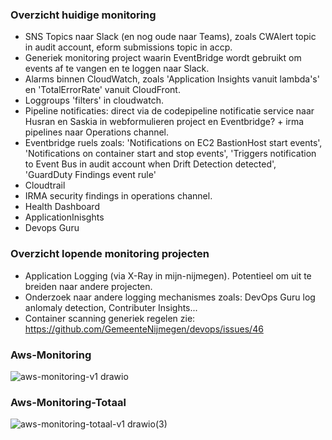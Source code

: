 ### Overzicht huidige monitoring
- SNS Topics naar Slack (en nog oude naar Teams), zoals CWAlert topic in audit account, eform submissions topic in accp.
- Generiek monitoring project waarin EventBridge wordt gebruikt om events af te vangen en te loggen naar Slack.
- Alarms binnen CloudWatch, zoals 'Application Insights vanuit lambda's' en 'TotalErrorRate' vanuit CloudFront.
- Loggroups 'filters' in cloudwatch.
- Pipeline notificaties: direct via de codepipeline notificatie service naar Husran en Saskia in webformulieren project en Eventbridge? + irma pipelines naar Operations channel.
- Eventbridge ruels zoals: 'Notifications on EC2 BastionHost start events', 'Notifications on container start and stop events', 'Triggers notification to Event Bus in audit account when Drift Detection detected', 'GuardDuty Findings event rule'
- Cloudtrail
- IRMA security findings in operations channel.
- Health Dashboard
- ApplicationInisghts
- Devops Guru

### Overzicht lopende monitoring projecten
- Application Logging (via X-Ray in mijn-nijmegen). Potentieel om uit te breiden naar andere projecten.
- Onderzoek naar andere logging mechanismes zoals: DevOps Guru log anlomaly detection, Contributer Insights...
- Container scanning generiek regelen zie: https://github.com/GemeenteNijmegen/devops/issues/46

### Aws-Monitoring
![aws-monitoring-v1 drawio](https://user-images.githubusercontent.com/7393481/194315447-704b065a-1468-418f-b3fc-e79c4d0e4da0.png)

### Aws-Monitoring-Totaal
![aws-monitoring-totaal-v1 drawio(3)](https://user-images.githubusercontent.com/7393481/194315547-b3d0423a-1639-41fc-92a0-fc08eb35a083.png)

